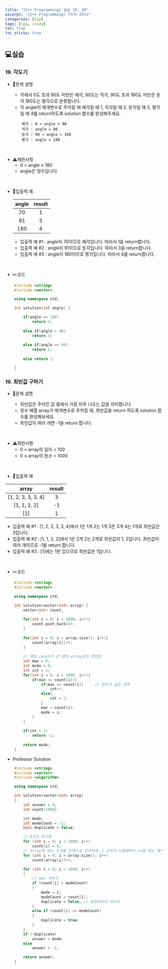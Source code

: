 ```yaml
---
title: "[C++ Programming] 실습 19, 20"
excerpt: "[C++ Programming] 7주차 2차시"
categories: [Cpp]
tags: [cpp, study]
toc: true
toc_sticky: true
---
```


## 💻실습

### 19. 각도기

+ 📝문제 설명 

    + 각에서 0도 초과 90도 미만은 예각, 90도는 직각, 90도 초과 180도 미만은 둔각 180도는 평각으로 분류합니다. 
    + 각 angle이 매개변수로 주어질 때 예각일 때 1, 직각일 때 2, 둔각일 때 3, 평각일 때 4를 return하도록 solution 함수를 완성해주세요.

    ```
        예각 : 0 < angle < 90
        직각 : angle = 90
        둔각 : 90 < angle < 180
        평각 : angle = 180
    ```
<br/>

+ ⚠️제한사항
    + 0 < angle ≤ 180
    + angle은 정수입니다.
    
<br/>

+ 📜입출력 예

   | angle  | result |
   | :----: | :----: |
   |   70   |   1    |
   |   91   |   3    |
   |  180   |   4    |

   + 입출력 예 #1 : angle이 70이므로 예각입니다. 따라서 1을 return합니다.
   + 입출력 예 #2 : angle이 91이므로 둔각입니다. 따라서 3을 return합니다.
   + 입출력 예 #3 : angle이 180이므로 평각입니다. 따라서 4를 return합니다.

<br/>

+ ✏️코드

```cpp
    #include <string>
    #include <vector>

    using namespace std;

    int solution(int angle) {

        if(angle == 180)
            return 4;
        
        else if(angle > 90)
            return 3;
       
        else if(angle == 90)
            return 2;
       
        else return 1;

    }
```

### 19. 최빈값 구하기

+ 📝문제 설명 

    + 최빈값은 주어진 값 중에서 가장 자주 나오는 값을 의미합니다.  
    + 정수 배열 array가 매개변수로 주어질 때, 최빈값을 return 하도록 solution 함수를 완성해보세요.
    + 최빈값이 여러 개면 -1을 return 합니다.

<br/>

+ ⚠️제한사항
    + 0 < array의 길이 < 100
    + 0 ≤ array의 원소 < 1000

<br/>

+ 📜입출력 예

|       array        | result |
| :----------------: | :----: |
| [1, 2, 3, 3, 3, 4] |   3    |
|    [1, 1, 2, 2]    |   -1   |
|        [1]         |   1    |

   + 입출력 예 #1 : [1, 2, 3, 3, 3, 4]에서 1은 1개 2는 1개 3은 3개 4는 1개로 최빈값은 3입니다.
   + 입출력 예 #2 : [1, 1, 2, 2]에서 1은 2개 2는 2개로 최빈값이 1, 2입니다. 최빈값이 여러 개이므로 -1을 return 합니다.
   + 입출력 예 #3 : [1]에는 1만 있으므로 최빈값은 1입니다.

<br/>

+ ✏️코드

```cpp
    #include <string>
    #include <vector>

    using namespace std;

    int solution(vector<int> array) {
        vector<int> count;
        
        for(int i = 0; i < 1000; i++){
            count.push_back(0);
        }
        
        for(int i = 0; i < array.size(); i++){
            count[array[i]]++;
        }
        
        // 제일 count가 큰 애의 array값이 최빈값
        int max = 0;
        int mode = 0;
        int cnt = 1;
        for(int i = 0; i < 1000; i++){
            if(max <= count[i]){
                if(max == count[i])     // 빈도가 같은 경우
                    cnt++;
                else{
                    cnt = 1;
                }
                max = count[i];
                mode = i;
            }
        }
        
        if(cnt > 1)
            return -1;
        
        return mode;
    }
```

+ Professor Solution

```cpp
    #include <string>
    #include <vector>
    #include <algorithm>

    using namespace std;

    int solution(vector<int> array)
    {
        int answer = 0;
        int count[1000];

        int mode;
        int modeCount = -1;
        bool duplicate = false;

        // 0으로 초기화
        for (int i = 0; i < 1000; i++)
            count[i] = 0;
        // array에 있는 숫자를 인덱스로 간주하여 그 숫자가 나올때마다 ++을 하는 형식
        for (int i = 0; i < array.size(); i++)
            count[array[i]]++;

        for (int i = 0; i < 1000; i++)
        {
            // max 구하기
            if (count[i] > modeCount)
            {
                mode = i;
                modeCount = count[i];
                duplicate = false; // 동점자인지 아닌지
            }
            else if (count[i] == modeCount)
            {
                duplicate = true;
            }
        }
        if (!duplicate)
            answer = mode;
        else
            answer = -1;

        return answer;
    }
```
